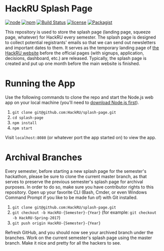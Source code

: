 # HackRU Splash Page
[![node](https://img.shields.io/node/v/gh-badges.svg)]()
[![npm](https://img.shields.io/npm/v/npm.svg)]()
[![Build Status](https://travis-ci.org/HackRU/splash-page.svg?branch=master)](https://travis-ci.org/HackRU/splash-page)
[![license](https://img.shields.io/github/license/HackRU/splash-page.svg)]()
[![Packagist](https://img.shields.io/packagist/v/HackRU/splash-page.svg)]()

This repository is used to store the splash page (landing page, squeeze page, whatever) for HackRU every semester. The splash page is designed to collect potential registrants' emails so that we can send out newsletters and important dates to them. It serves as the temporary landing page of [the HackRU website](http://www.hackru.org/) before the official pages (with signups, application, decisions, dashboard, etc.) are released. Typically, the splash page is created and put up one month before the main website is finished.

# Running the App
Use the following commands to clone the repo and start the Node.js web app on your local machine (you'll need to [download Node.js first](https://nodejs.org/en/)). 

1. `git clone git@github.com:HackRU/splash-page.git`
1. `cd splash-page`
1. `npm install`
1. `npm start`

Visit `localhost:8080` (or whatever port the app started on) to view the app.

# Archival Branches
Every semester, before starting a new splash page for the semester's hackathon, please be sure to clone the current master branch, as that serves to preserve the previous semester's splash page for archival purposes. In order to do so, make sure you have contributor rights to this repository. Open up your favorite CLI (Bash, Cmder, or even Windows Command Prompt if you like to be made fun of) with Git installed.

1. `git clone git@github.com:HackRU/splash-page.git`
1. `git checkout -b HackRU-{Semester}-{Year}` (for example: `git checkout -b HackRU-Spring-2017`)
1. `git push origin HackRU-{Semester}-{Year}`

Refresh GitHub, and you should now see your archived branch under the branches. Work on the current semester's splash page using the master branch. Make it nice and pretty for all the hackers to see.
